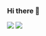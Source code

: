 ### Hi there 👋

<img src="https://profile-counter.glitch.me/yitlelim/count.svg" />
<img src="https://komarev.com/ghpvc/?username=yitlelim&color=orange" />

<!--
**yitlelim/yitlelim** is a ✨ _special_ ✨ repository because its `README.md` (this file) appears on your GitHub profile.

Here are some ideas to get you started:

- 🔭 I’m currently working on ...
- 🌱 I’m currently learning ...
- 👯 I’m looking to collaborate on ...
- 🤔 I’m looking for help with ...
- 💬 Ask me about ...
- 📫 How to reach me: ...
- 😄 Pronouns: ...
- ⚡ Fun fact: ...
-->
